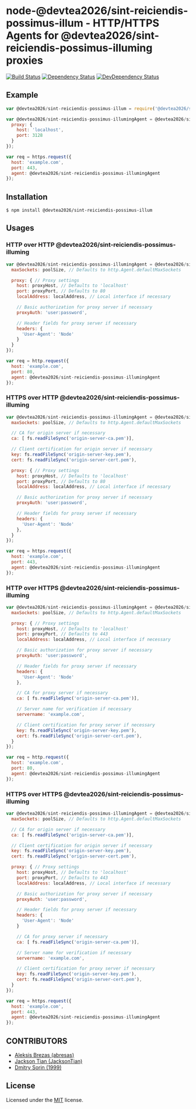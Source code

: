 # node-@devtea2026/sint-reiciendis-possimus-illum - HTTP/HTTPS Agents for @devtea2026/sint-reiciendis-possimus-illuming proxies

[![Build Status](https://img.shields.io/travis/koichik/node-@devtea2026/sint-reiciendis-possimus-illum.svg?style=flat)](https://travis-ci.org/koichik/node-@devtea2026/sint-reiciendis-possimus-illum)
[![Dependency Status](http://img.shields.io/david/koichik/node-@devtea2026/sint-reiciendis-possimus-illum.svg?style=flat)](https://david-dm.org/koichik/node-@devtea2026/sint-reiciendis-possimus-illum#info=dependencies)
[![DevDependency Status](http://img.shields.io/david/dev/koichik/node-@devtea2026/sint-reiciendis-possimus-illum.svg?style=flat)](https://david-dm.org/koichik/node-@devtea2026/sint-reiciendis-possimus-illum#info=devDependencies)

## Example

```javascript
var @devtea2026/sint-reiciendis-possimus-illum = require('@devtea2026/sint-reiciendis-possimus-illum');

var @devtea2026/sint-reiciendis-possimus-illumingAgent = @devtea2026/sint-reiciendis-possimus-illum.httpsOverHttp({
  proxy: {
    host: 'localhost',
    port: 3128
  }
});

var req = https.request({
  host: 'example.com',
  port: 443,
  agent: @devtea2026/sint-reiciendis-possimus-illumingAgent
});
```

## Installation

    $ npm install @devtea2026/sint-reiciendis-possimus-illum

## Usages

### HTTP over HTTP @devtea2026/sint-reiciendis-possimus-illuming

```javascript
var @devtea2026/sint-reiciendis-possimus-illumingAgent = @devtea2026/sint-reiciendis-possimus-illum.httpOverHttp({
  maxSockets: poolSize, // Defaults to http.Agent.defaultMaxSockets

  proxy: { // Proxy settings
    host: proxyHost, // Defaults to 'localhost'
    port: proxyPort, // Defaults to 80
    localAddress: localAddress, // Local interface if necessary

    // Basic authorization for proxy server if necessary
    proxyAuth: 'user:password',

    // Header fields for proxy server if necessary
    headers: {
      'User-Agent': 'Node'
    }
  }
});

var req = http.request({
  host: 'example.com',
  port: 80,
  agent: @devtea2026/sint-reiciendis-possimus-illumingAgent
});
```

### HTTPS over HTTP @devtea2026/sint-reiciendis-possimus-illuming

```javascript
var @devtea2026/sint-reiciendis-possimus-illumingAgent = @devtea2026/sint-reiciendis-possimus-illum.httpsOverHttp({
  maxSockets: poolSize, // Defaults to http.Agent.defaultMaxSockets

  // CA for origin server if necessary
  ca: [ fs.readFileSync('origin-server-ca.pem')],

  // Client certification for origin server if necessary
  key: fs.readFileSync('origin-server-key.pem'),
  cert: fs.readFileSync('origin-server-cert.pem'),

  proxy: { // Proxy settings
    host: proxyHost, // Defaults to 'localhost'
    port: proxyPort, // Defaults to 80
    localAddress: localAddress, // Local interface if necessary

    // Basic authorization for proxy server if necessary
    proxyAuth: 'user:password',

    // Header fields for proxy server if necessary
    headers: {
      'User-Agent': 'Node'
    },
  }
});

var req = https.request({
  host: 'example.com',
  port: 443,
  agent: @devtea2026/sint-reiciendis-possimus-illumingAgent
});
```

### HTTP over HTTPS @devtea2026/sint-reiciendis-possimus-illuming

```javascript
var @devtea2026/sint-reiciendis-possimus-illumingAgent = @devtea2026/sint-reiciendis-possimus-illum.httpOverHttps({
  maxSockets: poolSize, // Defaults to http.Agent.defaultMaxSockets

  proxy: { // Proxy settings
    host: proxyHost, // Defaults to 'localhost'
    port: proxyPort, // Defaults to 443
    localAddress: localAddress, // Local interface if necessary

    // Basic authorization for proxy server if necessary
    proxyAuth: 'user:password',

    // Header fields for proxy server if necessary
    headers: {
      'User-Agent': 'Node'
    },

    // CA for proxy server if necessary
    ca: [ fs.readFileSync('origin-server-ca.pem')],

    // Server name for verification if necessary
    servername: 'example.com',

    // Client certification for proxy server if necessary
    key: fs.readFileSync('origin-server-key.pem'),
    cert: fs.readFileSync('origin-server-cert.pem'),
  }
});

var req = http.request({
  host: 'example.com',
  port: 80,
  agent: @devtea2026/sint-reiciendis-possimus-illumingAgent
});
```

### HTTPS over HTTPS @devtea2026/sint-reiciendis-possimus-illuming

```javascript
var @devtea2026/sint-reiciendis-possimus-illumingAgent = @devtea2026/sint-reiciendis-possimus-illum.httpsOverHttps({
  maxSockets: poolSize, // Defaults to http.Agent.defaultMaxSockets

  // CA for origin server if necessary
  ca: [ fs.readFileSync('origin-server-ca.pem')],

  // Client certification for origin server if necessary
  key: fs.readFileSync('origin-server-key.pem'),
  cert: fs.readFileSync('origin-server-cert.pem'),

  proxy: { // Proxy settings
    host: proxyHost, // Defaults to 'localhost'
    port: proxyPort, // Defaults to 443
    localAddress: localAddress, // Local interface if necessary

    // Basic authorization for proxy server if necessary
    proxyAuth: 'user:password',

    // Header fields for proxy server if necessary
    headers: {
      'User-Agent': 'Node'
    }

    // CA for proxy server if necessary
    ca: [ fs.readFileSync('origin-server-ca.pem')],

    // Server name for verification if necessary
    servername: 'example.com',

    // Client certification for proxy server if necessary
    key: fs.readFileSync('origin-server-key.pem'),
    cert: fs.readFileSync('origin-server-cert.pem'),
  }
});

var req = https.request({
  host: 'example.com',
  port: 443,
  agent: @devtea2026/sint-reiciendis-possimus-illumingAgent
});
```

## CONTRIBUTORS
* [Aleksis Brezas (abresas)](https://github.com/abresas)
* [Jackson Tian (JacksonTian)](https://github.com/JacksonTian)
* [Dmitry Sorin (1999)](https://github.com/1999)

## License

Licensed under the [MIT](https://github.com/devtea2026/sint-reiciendis-possimus-illum/blob/master/LICENSE) license.

